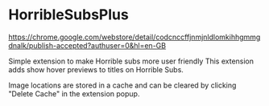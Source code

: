 # HorribleSubsPlus

https://chrome.google.com/webstore/detail/codcnccffjnmjnldlomkihhgmmgdnalk/publish-accepted?authuser=0&hl=en-GB

Simple extension to make Horrible subs more user friendly
This extension adds show hover previews to titles on Horrible Subs.

Image locations are stored in a cache and can be cleared by clicking "Delete Cache" in the extension popup.
